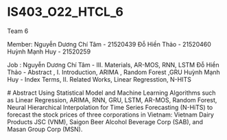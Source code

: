 ﻿# IS403_O22_HTCL_6

Team 6 

Member:
Nguyễn Dương Chí Tâm - 21520439
Đỗ Hiền Thảo - 21520460
Huỳnh Mạnh Huy - 21520259

Job :
Nguyễn Dương Chí Tâm - III. Materials, AR-MOS, RNN, LSTM
Đỗ Hiền Thảo -  Abstract , I. Introduction, ARIMA , Random Forest ,GRU
Huỳnh Mạnh Huy - Index Terms, II. Related Works, Linear Regresstion, N-HITS

﻿# Abstract
Using Statistical Model and Machine Learning Algorithms such as Linear
Regression, ARIMA, RNN, GRU, LSTM, AR-MOS, Random Forest, Neural Hierarchical Interpolation for
Time Series Forecasting (N-HiTS) to forecast the stock prices of three corporations in Vietnam:  Vietnam Dairy Products JSC (VNM), Saigon Beer Alcohol Beverage Corp (SAB), and Masan Group Corp (MSN).
